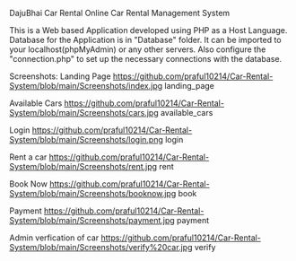 DajuBhai Car Rental
Online Car Rental Management System

This is a Web based Application developed using PHP as a Host Language. Database for the Application is in "Database" folder. It can be imported to your localhost(phpMyAdmin) or any other servers. Also configure the "connection.php" to set up the necessary connections with the database.

Screenshots:
Landing Page
https://github.com/praful10214/Car-Rental-System/blob/main/Screenshots/index.jpg
landing_page

Available Cars
https://github.com/praful10214/Car-Rental-System/blob/main/Screenshots/cars.jpg
available_cars

Login https://github.com/praful10214/Car-Rental-System/blob/main/Screenshots/login.png
login

Rent a car https://github.com/praful10214/Car-Rental-System/blob/main/Screenshots/rent.jpg
rent

Book Now https://github.com/praful10214/Car-Rental-System/blob/main/Screenshots/booknow.jpg
book

Payment https://github.com/praful10214/Car-Rental-System/blob/main/Screenshots/payment.jpg
payment

Admin verfication of car https://github.com/praful10214/Car-Rental-System/blob/main/Screenshots/verify%20car.jpg
verify
